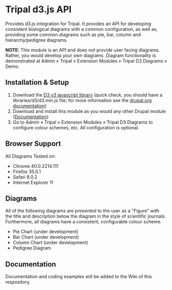 # Tripal d3.js API
Provides d3.js integration for Tripal. It provides an API for developing consistent
biological diagrams with a common configuration, as well as, providing some
common diagrams such as pie, bar, column and hierarchy/pedigree diagrams.

**NOTE:** This module is an API and does not provide user facing diagrams.
Rather, you would develop your own diagrams. Diagram functionality is
demonstrated at Admin » Tripal » Extension Modules » Tripal D3 Diagrams » Demo.

## Installation & Setup
1. Download the [D3 v3 javascript library](http://d3js.org/) (quick check, you should have a libraries/d3/d3.min.js file; for more information see the [drupal.org documentation](https://www.drupal.org/node/1440066))
2. Download and install this module as you would any other Drupal module ([Documentation](https://www.drupal.org/documentation/install/modules-themes))
3. Go to Admin » Tripal » Extension Modules » Tripal D3 Diagrams to
configure colour schemes, etc. All configuration is optional.

## Browser Support
All Diagrams Tested on:
- Chrome 40.0.2214.111
- Firefox 35.0.1
- Safari 8.0.2
- Internet Explorer 11

## Diagrams
All of the following diagrams are presented to the user as a "Figure" with the
title and description below the diagram in the style of scientific journals.
Furthermore, all diagrams have a consistent, configurable colour scheme.
- Pie Chart (under development)
- Bar Chart (under development)
- Column Chart (under development)
- Pedigree Diagram

## Documentation
Documentation and coding examples will be added to the Wiki of this respository.
